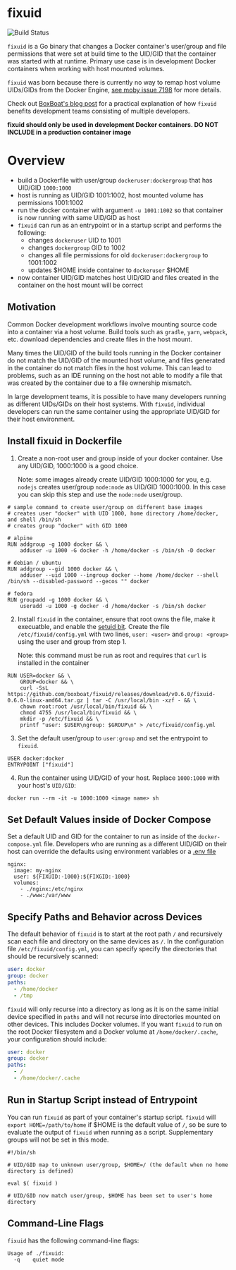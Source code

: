 # fixuid

![Build Status](https://github.com/boxboat/fixuid/workflows/Main/badge.svg)

`fixuid` is a Go binary that changes a Docker container's user/group and file permissions that were set at build time to the UID/GID that the container was started with at runtime.  Primary use case is in development Docker containers when working with host mounted volumes.

`fixuid` was born because there is currently no way to remap host volume UIDs/GIDs from the Docker Engine, [see moby issue 7198](https://github.com/moby/moby/issues/7198) for more details.

Check out [BoxBoat's blog post](https://boxboat.com/2017/07/25/fixuid-change-docker-container-uid-gid/) for a practical explanation of how `fixuid` benefits development teams consisting of multiple developers.

**fixuid should only be used in development Docker containers.  DO NOT INCLUDE in a production container image**

# Overview 

- build a Dockerfile with user/group `dockeruser:dockergroup` that has UID/GID `1000:1000`
- host is running as UID/GID 1001:1002, host mounted volume has permissions 1001:1002
- run the docker container with argument `-u 1001:1002` so that container is now running with same UID/GID as host
- `fixuid` can run as an entrypoint or in a startup script and performs the following:
  - changes `dockeruser` UID to 1001
  - changes `dockergroup` GID to 1002
  - changes all file permissions for old `dockeruser:dockergroup` to 1001:1002
  - updates $HOME inside container to `dockeruser` $HOME
- now container UID/GID matches host UID/GID and files created in the container on the host mount will be correct

## Motivation

Common Docker development workflows involve mounting source code into a container via a host volume.  Build tools such as `gradle`, `yarn`, `webpack`, etc. download dependencies and create files in the host mount.

Many times the UID/GID of the build tools running in the Docker container do not match the UID/GID of the mounted host volume, and files generated in the container do not match files in the host volume.  This can lead to problems, such as an IDE running on the host not able to modify a file that was created by the container due to a file ownership mismatch.

In large development teams, it is possible to have many developers running as different UIDs/GIDs on their host systems.  With `fixuid`, individual developers can run the same container using the appropriate UID/GID for their host environment.

## Install fixuid in Dockerfile

1. Create a non-root user and group inside of your docker container.  Use any UID/GID, 1000:1000 is a good choice.

    Note: some images already create UID/GID 1000:1000 for you, e.g. `nodejs` creates user/group `node:node` as UID/GID 1000:1000.  In this case you can skip this step and use the `node:node` user/group.

```
# sample command to create user/group on different base images
# creates user "docker" with UID 1000, home directory /home/docker, and shell /bin/sh
# creates group "docker" with GID 1000

# alpine
RUN addgroup -g 1000 docker && \
    adduser -u 1000 -G docker -h /home/docker -s /bin/sh -D docker
    
# debian / ubuntu
RUN addgroup --gid 1000 docker && \
    adduser --uid 1000 --ingroup docker --home /home/docker --shell /bin/sh --disabled-password --gecos "" docker

# fedora
RUN groupadd -g 1000 docker && \
    useradd -u 1000 -g docker -d /home/docker -s /bin/sh docker
```

2. Install `fixuid` in the container, ensure that root owns the file, make it execuatble, and enable the [setuid bit](https://en.wikipedia.org/wiki/Setuid).  Create the file `/etc/fixuid/config.yml` with two lines, `user: <user>` and `group: <group>` using the user and group from step 1.

    Note: this command must be run as root and requires that `curl` is installed in the container

```
RUN USER=docker && \
    GROUP=docker && \
    curl -SsL https://github.com/boxboat/fixuid/releases/download/v0.6.0/fixuid-0.6.0-linux-amd64.tar.gz | tar -C /usr/local/bin -xzf - && \
    chown root:root /usr/local/bin/fixuid && \
    chmod 4755 /usr/local/bin/fixuid && \
    mkdir -p /etc/fixuid && \
    printf "user: $USER\ngroup: $GROUP\n" > /etc/fixuid/config.yml
```

3. Set the default user/group to `user:group` and set the entrypoint to `fixuid`.

```
USER docker:docker
ENTRYPOINT ["fixuid"]
```

4. Run the container using UID/GID of your host.  Replace `1000:1000` with your host's `UID/GID`:

```
docker run --rm -it -u 1000:1000 <image name> sh
```

## Set Default Values inside of Docker Compose

Set a default UID and GID for the container to run as inside of the `docker-compose.yml` file.  Developers who are running as a different UID/GID on their host can override the defaults using environment variables or a [.env file](https://docs.docker.com/compose/env-file/)

```
nginx:
  image: my-nginx
  user: ${FIXUID:-1000}:${FIXGID:-1000}
  volumes:
    - ./nginx:/etc/nginx
    - ./www:/var/www
```

## Specify Paths and Behavior across Devices

The default behavior of `fixuid` is to start at the root path `/` and recursively scan each file and directory on the same devices as `/`.  In the configuration file `/etc/fixuid/config.yml`, you can specify specify the directories that should be recursively scanned:

```yaml
user: docker
group: docker
paths:
  - /home/docker
  - /tmp
```

`fixuid` will only recurse into a directory as long as it is on the same initial device specified in `paths` and will not recurse into directories mounted on other devices.  This includes Docker volumes.  If you want `fixuid` to run on the root Docker filesystem and a Docker volume at `/home/docker/.cache`, your configuration should include:

```yaml
user: docker
group: docker
paths:
  - /
  - /home/docker/.cache
```

## Run in Startup Script instead of Entrypoint

You can run `fixuid` as part of your container's startup script.  `fixuid` will `export HOME=/path/to/home` if $HOME is the default value of `/`, so be sure to evaluate the output of `fixuid` when running as a script.  Supplementary groups will not be set in this mode.

```
#!/bin/sh

# UID/GID map to unknown user/group, $HOME=/ (the default when no home directory is defined)

eval $( fixuid )

# UID/GID now match user/group, $HOME has been set to user's home directory
```

## Command-Line Flags

`fixuid` has the following command-line flags:

```
Usage of ./fixuid:
  -q	quiet mode
```
